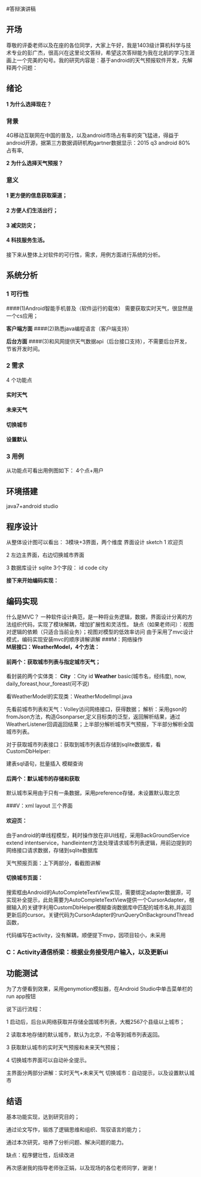 #答辩演讲稿

## 开场
尊敬的评委老师以及在座的各位同学，大家上午好，我是1403级计算机科学与技术专业的彭广杰，很高兴在这里论文答辩，希望这次答辩能为我在北航的学习生涯画上一个完美的句号。我的研究内容是：基于android的天气预报软件开发，先解释两个问题：
## 绪论

**1 为什么选择现在？**


### 背景  

4G移动互联网在中国的普及，以及android市场占有率的突飞猛进，得益于android开源，据第三方数据调研机构gartner数据显示：2015 q3 android 80%占有率,

**2 为什么选择天气预报？**
### 意义 
#### 1 更方便的信息获取渠道；
#### 2 方便人们生活出行；
#### 3 减灾防灾；
#### 4 科技服务生活。
接下来从整体上对软件的可行性，需求，用例方面进行系统的分析。

## 系统分析
### 1 可行性
####(1)Android智能手机普及（软件运行的载体）
需要获取实时天气，很显然是一个cs应用；

**客户端方面**
####(2)熟悉java编程语言（客户端支持）

**后台方面**
####(3)和风网提供天气数据api（后台接口支持），不需要后台开发，节省开发时间。

### 2 需求
4 个功能点
#### 实时天气
#### 未来天气
#### 切换城市
#### 设置默认
### 3 用例
从功能点可看出用例图如下：
4个点+用户

## 环境搭建
java7+android studio

## 程序设计
从整体设计图可以看出： 3模块+3界面，两个维度
界面设计 sketch
1 欢迎页

2 左边主界面，右边切换城市界面

3 数据库设计 sqlite
  3个字段： id code city

**接下来开始编码实现：**
## 编码实现
什么是MVC？
一种软件设计典范，是一种将业务逻辑，数据，界面设计分离的方法组织代码，实现了模块解耦，增加扩展性和灵活性。
缺点（如果老师问）：视图对逻辑的依赖（只适合当前业务）；视图对模型的低效率访问
由于采用了mvc设计模式，编码实现安装mvc的顺序讲解讲解
###M：网络操作  
**M层接口：WeatherModel，4个方法：**

#### 前两个：获取城市列表与指定城市天气；      
 

看封装的两个实体类：
**City**  ：City id
**Weather**  basic(城市名，经纬度), now, daily_foreast,hour_foreast(可不说)

看WeatherModel的实现类：WeatherModelImpl.java 

先看前城市列表和天气：Volley访问网络接口，获得数据；
       解析：采用gson的fromJson方法，构造Gsonparser,定义目标类的泛型，返回解析结果，通过WeatherListener回调返回结果；上半部分解析城市天气预报，下半部分解析全国城市列表。
       
  对于获取城市列表接口：获取到城市列表后存储到sqlite数据库，看CustomDbHelper:
   
   建表sql语句，批量插入 模糊查询  

#### 后两个：默认城市的存储和获取

  默认城市采用由于只有一条数据，采用preference存储，未设置默认取北京

###V：xml layout  三个界面   

 
#### 欢迎页：
由于android的单线程模型，耗时操作放在非UI线程，采用BackGroundService extend intentservice，handleintent方法处理请求城市列表逻辑，用前边提到的网络接口请求数据，存储到sqlite数据库
 
 天气预报页面：上下两部分，看截图讲解
 
#### 切换城市页面：
 
 搜索框由Android的AutoCompleteTextView实现，需要绑定adapter数据源，可实现补全提示，此处需要为AutoCompleteTextView提供一个CursorAdapter，根据输入的关键字利用CustomDbHelper模糊查询数据库中匹配的城市名称,并返回更新后的cursor。关键代码为CursorAdapter的runQueryOnBackgroundThread函数，
 

 代码编写在activity，没有解耦，顺便提下mvp，因项目较小，未采用
 
### C：Activity通信桥梁：根据业务接受用户输入，以及更新ui

## 功能测试
为了方便看到效果，采用genymotion模拟器，在Android Studio中单击菜单栏的run app按钮 

说下运行流程：

1 启动后，后台从网络获取并存储全国城市列表，大概2567个县级以上城市；

2 读取本地存储的默认城市，默认为北京，不会等到城市列表返回。

3 获取默认城市的实时天气预报和未来天气预报；

4 切换城市界面可以自动补全提示。

主界面分两部分讲解：实时天气+未来天气
切换城市：自动提示，以及设置默认城市
## 结语

基本功能实现，达到研究目的；

通过论文写作，锻炼了逻辑思维和组织、驾驭语言的能力；

通过本次研究，培养了分析问题、解决问题的能力。

缺点：程序健壮性，后续改进


再次感谢我的指导老师张正娟，以及现场的各位老师同学，谢谢！
